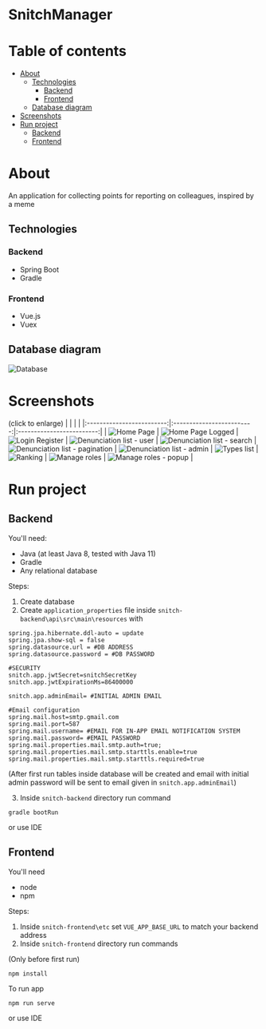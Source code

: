 # SnitchManager
# Table of contents
- [About](#about)
  - [Technologies](#technologies)
    - [Backend](#tech-backend)
    - [Frontend](#tech-frontend)
  - [Database diagram](#database-diagram)
- [Screenshots](#screenshots)
- [Run project](#run-project)
  - [Backend](#run-backend)
  - [Frontend](#run-frontend)

# About
An application for collecting points for reporting on colleagues, inspired by a meme
## Technologies
### Backend <a name="tech-backend"></a>
- Spring Boot
- Gradle

### Frontend <a name="tech-frontend"></a>
- Vue.js
- Vuex

## Database diagram

![Database](../media/screenshots/database.png?raw=true)

# Screenshots

(click to enlarge)
| | | |
|:-------------------------:|:-------------------------:|:-------------------------:|
| ![Home Page](../media/screenshots/home_page.png?raw=true) | ![Home Page Logged](../media/screenshots/home_logged.png?raw=true) | ![Login Register](../media/screenshots/login_register.png?raw=true) 
| ![Denunciation list - user](../media/screenshots/denunciation_list_user.png?raw=true) | ![Denunciation list - search](../media/screenshots/denunciation_list_search.png?raw=true) | ![Denunciation list - pagination](../media/screenshots/denunciation_list_pagination.png?raw=true) 
| ![Denunciation list - admin](../media/screenshots/denunciation_list_admin.png?raw=true) | ![Types list](../media/screenshots/types_list.png?raw=true) | ![Ranking](../media/screenshots/ranking.png?raw=true) 
| ![Manage roles](../media/screenshots/manage_roles.png?raw=true) | ![Manage roles - popup](../media/screenshots/manage_roles_popup.png?raw=true) |  


# Run project
## Backend  <a name="run-backend"></a>
You'll need:
- Java (at least Java 8, tested with Java 11)
- Gradle
- Any relational database

Steps:
1. Create database
2. Create `application_properties` file inside `snitch-backend\api\src\main\resources` with

```
spring.jpa.hibernate.ddl-auto = update
spring.jpa.show-sql = false
spring.datasource.url = #DB ADDRESS
spring.datasource.password = #DB PASSWORD

#SECURITY
snitch.app.jwtSecret=snitchSecretKey
snitch.app.jwtExpirationMs=86400000

snitch.app.adminEmail= #INITIAL ADMIN EMAIL

#Email configuration
spring.mail.host=smtp.gmail.com
spring.mail.port=587
spring.mail.username= #EMAIL FOR IN-APP EMAIL NOTIFICATION SYSTEM
spring.mail.password= #EMAIL PASSWORD
spring.mail.properties.mail.smtp.auth=true;
spring.mail.properties.mail.smtp.starttls.enable=true
spring.mail.properties.mail.smtp.starttls.required=true
```

(After first run tables inside database will be created and email with initial admin password will be sent to email given in `snitch.app.adminEmail`)

3. Inside `snitch-backend` directory run command
```
gradle bootRun
```
or use IDE

## Frontend <a name="run-frontend"></a>
You'll need
- node
- npm

Steps:
1. Inside `snitch-frontend\etc` set `VUE_APP_BASE_URL` to match your backend address
2. Inside `snitch-frontend` directory run commands

(Only before first run)
```
npm install
```
To run app
```
npm run serve
```

or use IDE